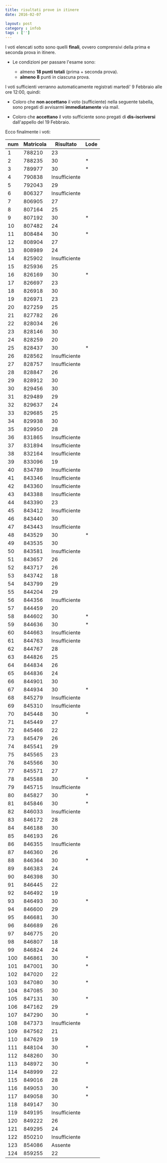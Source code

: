 ```yaml
---
title: risultati prove in itinere
date: 2016-02-07

layout: post
category : infob
tags : ['']
---
```



I voti elencati sotto sono quelli __finali__, ovvero comprensivi della prima e seconda prova in itinere.

* Le condizioni per passare l'esame sono:

     * almeno **18 punti totali** (prima + seconda prova).
     * **almeno 8** punti in ciascuna prova.

I voti sufficienti verranno automaticamente registrati martedi' 9 Febbraio alle ore 12:00, quindi:

 * Coloro che **non accettano** il voto (sufficiente) nella seguente tabella, sono pregati di avvisarmi __immediatamente__ via mail.

 * Coloro che **accettano** il voto sufficiente sono pregati di **dis-iscriversi** dall'appello del 19 Febbraio.

Ecco finalmente i voti:

| num | Matricola | Risultato     | Lode |
| --- | --------- | ------------- | ---- |
| 1   | 788210    | 23            |      |
| 2   | 788235    | 30            | *    |
| 3   | 789977    | 30            | *    |
| 4   | 790838    | Insufficiente |      |
| 5   | 792043    | 29            |      |
| 6   | 806327    | Insufficiente |      |
| 7   | 806905    | 27            |      |
| 8   | 807164    | 25            |      |
| 9   | 807192    | 30            | *    |
| 10  | 807482    | 24            |      |
| 11  | 808484    | 30            | *    |
| 12  | 808904    | 27            |      |
| 13  | 808989    | 24            |      |
| 14  | 825902    | Insufficiente |      |
| 15  | 825936    | 25            |      |
| 16  | 826169    | 30            | *    |
| 17  | 826697    | 23            |      |
| 18  | 826918    | 30            |      |
| 19  | 826971    | 23            |      |
| 20  | 827259    | 25            |      |
| 21  | 827782    | 26            |      |
| 22  | 828034    | 26            |      |
| 23  | 828146    | 30            |      |
| 24  | 828259    | 20            |      |
| 25  | 828437    | 30            | *    |
| 26  | 828562    | Insufficiente |      |
| 27  | 828757    | Insufficiente |      |
| 28  | 828847    | 26            |      |
| 29  | 828912    | 30            |      |
| 30  | 829456    | 30            |      |
| 31  | 829489    | 29            |      |
| 32  | 829637    | 24            |      |
| 33  | 829685    | 25            |      |
| 34  | 829938    | 30            |      |
| 35  | 829950    | 28            |      |
| 36  | 831865    | Insufficiente |      |
| 37  | 831894    | Insufficiente |      |
| 38  | 832164    | Insufficiente |      |
| 39  | 833096    | 19            |      |
| 40  | 834789    | Insufficiente |      |
| 41  | 843346    | Insufficiente |      |
| 42  | 843360    | Insufficiente |      |
| 43  | 843388    | Insufficiente |      |
| 44  | 843390    | 23            |      |
| 45  | 843412    | Insufficiente |      |
| 46  | 843440    | 30            |      |
| 47  | 843443    | Insufficiente |      |
| 48  | 843529    | 30            | *    |
| 49  | 843535    | 30            |      |
| 50  | 843581    | Insufficiente |      |
| 51  | 843657    | 26            |      |
| 52  | 843717    | 26            |      |
| 53  | 843742    | 18            |      |
| 54  | 843799    | 29            |      |
| 55  | 844204    | 29            |      |
| 56  | 844356    | Insufficiente |      |
| 57  | 844459    | 20            |      |
| 58  | 844602    | 30            | *    |
| 59  | 844636    | 30            | *    |
| 60  | 844663    | Insufficiente |      |
| 61  | 844763    | Insufficiente |      |
| 62  | 844767    | 28            |      |
| 63  | 844826    | 25            |      |
| 64  | 844834    | 26            |      |
| 65  | 844836    | 24            |      |
| 66  | 844901    | 30            |      |
| 67  | 844934    | 30            | *    |
| 68  | 845279    | Insufficiente |      |
| 69  | 845310    | Insufficiente |      |
| 70  | 845448    | 30            | *    |
| 71  | 845449    | 27            |      |
| 72  | 845466    | 22            |      |
| 73  | 845479    | 26            |      |
| 74  | 845541    | 29            |      |
| 75  | 845565    | 23            |      |
| 76  | 845566    | 30            |      |
| 77  | 845571    | 27            |      |
| 78  | 845588    | 30            | *    |
| 79  | 845715    | Insufficiente |      |
| 80  | 845827    | 30            | *    |
| 81  | 845846    | 30            | *    |
| 82  | 846033    | Insufficiente |      |
| 83  | 846172    | 28            |      |
| 84  | 846188    | 30            |      |
| 85  | 846193    | 26            |      |
| 86  | 846355    | Insufficiente |      |
| 87  | 846360    | 26            |      |
| 88  | 846364    | 30            | *    |
| 89  | 846383    | 24            |      |
| 90  | 846398    | 30            |      |
| 91  | 846445    | 22            |      |
| 92  | 846492    | 19            |      |
| 93  | 846493    | 30            | *    |
| 94  | 846600    | 29            |      |
| 95  | 846681    | 30            |      |
| 96  | 846689    | 26            |      |
| 97  | 846775    | 20            |      |
| 98  | 846807    | 18            |      |
| 99  | 846824    | 24            |      |
| 100 | 846861    | 30            | *    |
| 101 | 847001    | 30            | *    |
| 102 | 847020    | 22            |      |
| 103 | 847080    | 30            | *    |
| 104 | 847085    | 30            |      |
| 105 | 847131    | 30            | *    |
| 106 | 847162    | 29            |      |
| 107 | 847290    | 30            | *    |
| 108 | 847373    | Insufficiente |      |
| 109 | 847562    | 21            |      |
| 110 | 847629    | 19            |      |
| 111 | 848104    | 30            | *    |
| 112 | 848260    | 30            |      |
| 113 | 848972    | 30            | *    |
| 114 | 848999    | 22            |      |
| 115 | 849016    | 28            |      |
| 116 | 849053    | 30            | *    |
| 117 | 849058    | 30            | *    |
| 118 | 849147    | 30            |      |
| 119 | 849195    | Insufficiente |      |
| 120 | 849222    | 26            |      |
| 121 | 849295    | 24            |      |
| 122 | 850210    | Insufficiente |      |
| 123 | 854086    | Assente       |      |
| 124 | 859255    | 22            |      |

